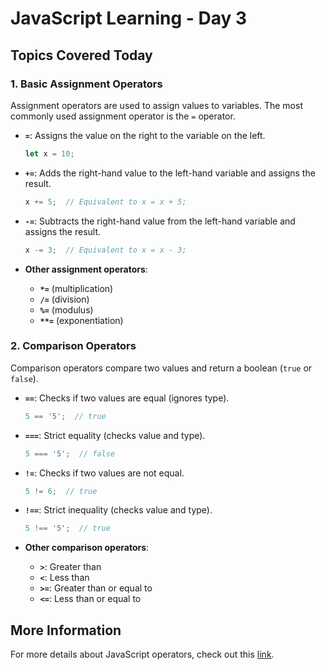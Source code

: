 
# JavaScript Learning - Day 3

## Topics Covered Today

### 1. **Basic Assignment Operators**
Assignment operators are used to assign values to variables. The most commonly used assignment operator is the `=` operator.

- **`=`**: Assigns the value on the right to the variable on the left.
  ```js
  let x = 10;
  ```

- **`+=`**: Adds the right-hand value to the left-hand variable and assigns the result.
  ```js
  x += 5;  // Equivalent to x = x + 5;
  ```

- **`-=`**: Subtracts the right-hand value from the left-hand variable and assigns the result.
  ```js
  x -= 3;  // Equivalent to x = x - 3;
  ```

- **Other assignment operators**:
  - **`*=`** (multiplication)
  - **`/=`** (division)
  - **`%=`** (modulus)
  - **`**=`** (exponentiation)

### 2. **Comparison Operators**
Comparison operators compare two values and return a boolean (`true` or `false`).

- **`==`**: Checks if two values are equal (ignores type).
  ```js
  5 == '5';  // true
  ```

- **`===`**: Strict equality (checks value and type).
  ```js
  5 === '5';  // false
  ```

- **`!=`**: Checks if two values are not equal.
  ```js
  5 != 6;  // true
  ```

- **`!==`**: Strict inequality (checks value and type).
  ```js
  5 !== '5';  // true
  ```

- **Other comparison operators**:
  - **`>`**: Greater than
  - **`<`**: Less than
  - **`>=`**: Greater than or equal to
  - **`<=`**: Less than or equal to

<!-- ### 3. **Logical Operators**
Logical operators combine multiple conditions.

- **`&&` (AND)**: True if both conditions are true.
  ```js
  (x > 0 && y > 0);  // true if both x and y are greater than 0
  ```

- **`||` (OR)**: True if at least one condition is true.
  ```js
  (x > 0 || y > 0);  // true if either x or y is greater than 0
  ```

- **`!` (NOT)**: Inverts the condition.
  ```js
  !(x > 0);  // true if x is not greater than 0
  ``` -->

## More Information

For more details about JavaScript operators, check out this [link](https://www.programiz.com/javascript/operators).
```


